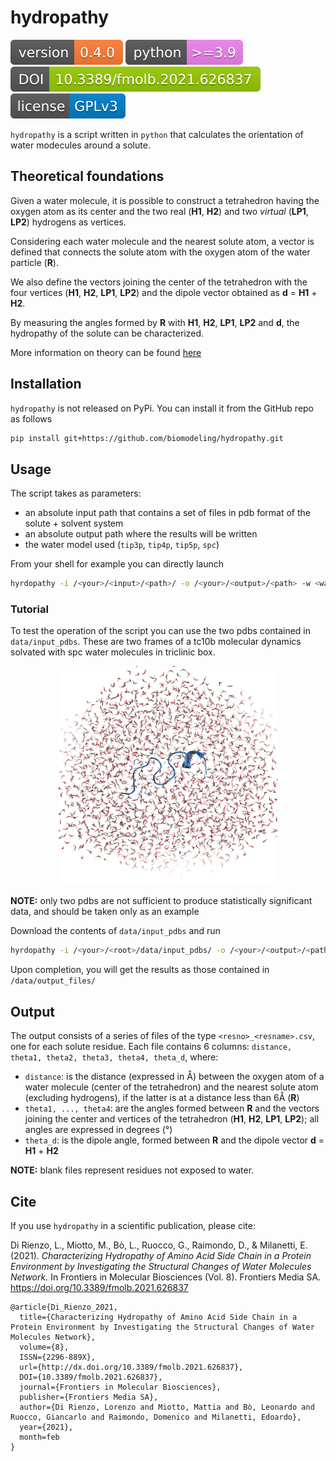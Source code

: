 # hydropathy
[![Version](figures/version.svg)](https://github.com/biomodeling/hydropathy)
![Python Version](figures/python.svg)
[![DOI](figures/doi.svg)](https://www.frontiersin.org/articles/10.3389/fmolb.2021.626837/full)
[![License: GPL v3](figures/license.svg)](https://github.com/biomodeling/hydropathy/blob/master/LICENSE.md)

`hydropathy` is a script written in `python` that calculates the orientation of water modecules around a solute. 

## Theoretical foundations
Given a water molecule, it is possible to construct a tetrahedron having the oxygen atom as its center and the two real (**H1**, **H2**) and two _virtual_ (**LP1**, **LP2**) hydrogens as vertices.

Considering each water molecule and the nearest solute atom, a vector is defined that connects the solute atom with the oxygen atom of the water particle (**R**). 

We also define the vectors joining the center of the tetrahedron with the four vertices (**H1**, **H2**, **LP1**, **LP2**) and the dipole vector obtained as **d** = **H1** + **H2**. 

By measuring the angles formed by **R** with **H1**, **H2**, **LP1**, **LP2** and **d**, the hydropathy of the solute can be characterized.

More information on theory can be found <a href="https://www.frontiersin.org/articles/10.3389/fmolb.2021.626837/full" target="_blank">here</a>


## Installation
`hydropathy` is not released on PyPi. You can install it from the GitHub repo as follows
```bash
pip install git+https://github.com/biomodeling/hydropathy.git
```


## Usage
The script takes as parameters:
- an absolute input path that contains a set of files in pdb format of the solute + solvent system
- an absolute output path where the results will be written
- the water model used (`tip3p`, `tip4p`, `tip5p`, `spc`)

From your shell for example you can directly launch
```bash
hyrdopathy -i /<your>/<input>/<path>/ -o /<your>/<output>/<path> -w <water_model>
```

### Tutorial
To test the operation of the script you can use the two pdbs contained in `data/input_pdbs`. These are two frames of a tc10b molecular dynamics solvated with spc water molecules in triclinic box. 

<p align="center">
    <img src="figures/tc10b.png" width="350" height="350">
</p>

**NOTE:** only two pdbs are not sufficient to produce statistically significant data, and should be taken only as an example

Download the contents of `data/input_pdbs` and run
```bash
hyrdopathy -i /<your>/<root>/data/input_pdbs/ -o /<your>/<output>/<path>/ -w spc
```
Upon completion, you will get the results as those contained in `/data/output_files/`


## Output
The output consists of a series of files of the type `<resno>_<resname>.csv`, one for each solute residue. Each file contains 6 columns: `distance, theta1, theta2, theta3, theta4, theta_d`, where:

- `distance`: is the distance (expressed in Å) between the oxygen atom of a water molecule (center of the tetrahedron) and the nearest solute atom (excluding hydrogens), if the latter is at a distance less than 6Å (**R**)
- `theta1, ..., theta4`: are the angles formed between **R** and the vectors joining the center and vertices of the tetrahedron (**H1**, **H2**, **LP1**, **LP2**); all angles are expressed in degrees (°)
- `theta_d`: is the dipole angle, formed between **R** and the dipole vector **d** = **H1** + **H2** 

**NOTE:** blank files represent residues not exposed to water.


## Cite
If you use `hydropathy` in a scientific publication, please cite:

Di Rienzo, L., Miotto, M., Bò, L., Ruocco, G., Raimondo, D., & Milanetti, E. (2021). *Characterizing Hydropathy of Amino Acid Side Chain in a Protein Environment by Investigating the Structural Changes of Water Molecules Network.* In Frontiers in Molecular Biosciences (Vol. 8). Frontiers Media SA. https://doi.org/10.3389/fmolb.2021.626837

```
@article{Di_Rienzo_2021, 
  title={Characterizing Hydropathy of Amino Acid Side Chain in a Protein Environment by Investigating the Structural Changes of Water Molecules Network}, 
  volume={8}, 
  ISSN={2296-889X}, 
  url={http://dx.doi.org/10.3389/fmolb.2021.626837}, 
  DOI={10.3389/fmolb.2021.626837}, 
  journal={Frontiers in Molecular Biosciences}, 
  publisher={Frontiers Media SA}, 
  author={Di Rienzo, Lorenzo and Miotto, Mattia and Bò, Leonardo and Ruocco, Giancarlo and Raimondo, Domenico and Milanetti, Edoardo}, 
  year={2021}, 
  month=feb 
}
```